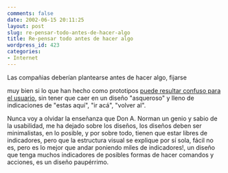 ```yaml
---
comments: false
date: 2002-06-15 20:11:25
layout: post
slug: re-pensar-todo-antes-de-hacer-algo
title: Re-pensar todo antes de hacer algo
wordpress_id: 423
categories:
- Internet
---
```


Las compañias deberían plantearse antes de hacer algo, fijarse 


  muy bien si lo que han hecho como prototipos [puede 
  resultar confuso para el usuario](http://news.bbc.co.uk/hi/english/sci/tech/newsid_2041000/2041040.stm), sin tener que caer en un diseño 
  &quot;asqueroso&quot; y lleno de indicaciones de &quot;estas aquí&quot;, 
  &quot;ir acá&quot;, &quot;volver al&quot;.  


    


  Nunca voy a olvidar la enseñanza que Don A. Norman un genio y sabio de 
  la usabilidad, me ha dejado sobre los diseños, los diseños deben 
  ser minimalistas, en lo posible, y por sobre todo, tienen que estar libres de 
  indicadores, pero que la estructura visual se explique por sí sola, fácil 
  no es, pero es lo mejor que andar poniendo miles de indicadores!, un diseño 
  que tenga muchos indicadores de posibles formas de hacer comandos y acciones, 
  es un diseño paupérrimo.


 
